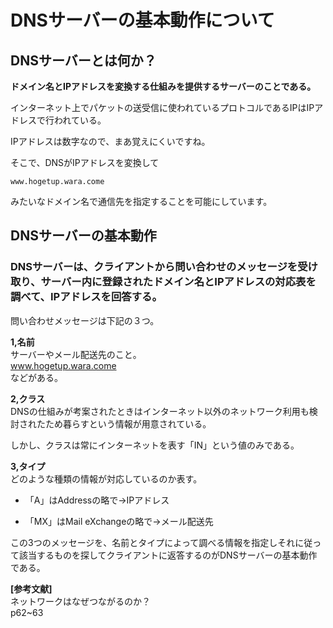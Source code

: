 # DNSサーバーの基本動作について

## DNSサーバーとは何か？    

**ドメイン名とIPアドレスを変換する仕組みを提供するサーバーのことである。**  

インターネット上でパケットの送受信に使われているプロトコルであるIPはIPアドレスで行われている。  

IPアドレスは数字なので、まあ覚えにくいですね。  

そこで、DNSがIPアドレスを変換して  

`www.hogetup.wara.come`  

みたいなドメイン名で通信先を指定することを可能にしています。  

## DNSサーバーの基本動作  

### DNSサーバーは、クライアントから問い合わせのメッセージを受け取り、サーバー内に登録されたドメイン名とIPアドレスの対応表を調べて、IPアドレスを回答する。  

問い合わせメッセージは下記の３つ。

**1,名前**  
サーバーやメール配送先のこと。  
www.hogetup.wara.come  
などがある。  

**2,クラス**  
DNSの仕組みが考案されたときはインターネット以外のネットワーク利用も検討されたため暮らすという情報が用意されている。

しかし、クラスは常にインターネットを表す「IN」という値のみである。  

**3,タイプ**  
どのような種類の情報が対応しているのか表す。  

* 「A」はAddressの略で→IPアドレス  

* 「MX」はMail eXchangeの略で→メール配送先


この3つのメッセージを、名前とタイプによって調べる情報を指定しそれに従って該当するものを探してクライアントに返答するのがDNSサーバーの基本動作である。

**[参考文献]**  
ネットワークはなぜつながるのか？    
p62~63
